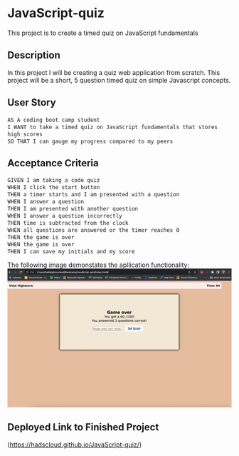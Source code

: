 # JavaScript-quiz
This project is to create a timed quiz on JavaScript fundamentals

## Description 
In this project I will be creating a quiz web application from scratch. This project will be a short, 5 question timed quiz on simple Javascript concepts.

## User Story 

```
AS A coding boot camp student
I WANT to take a timed quiz on JavaScript fundamentals that stores high scores
SO THAT I can gauge my progress compared to my peers
```

## Acceptance Criteria

```
GIVEN I am taking a code quiz
WHEN I click the start button
THEN a timer starts and I am presented with a question
WHEN I answer a question
THEN I am presented with another question
WHEN I answer a question incorrectly
THEN time is subtracted from the clock
WHEN all questions are answered or the timer reaches 0
THEN the game is over
WHEN the game is over
THEN I can save my initials and my score
```
The following image demonstates the apllication functionality:
![image of quiz results](images/jsquizphoto.png)

## Deployed Link to Finished Project
(https://hadscloud.github.io/JavaScript-quiz/)